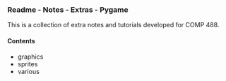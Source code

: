 ### Readme - Notes - Extras - Pygame

This is a collection of extra notes and tutorials developed for COMP 488.

#### Contents
* graphics
* sprites
* various
